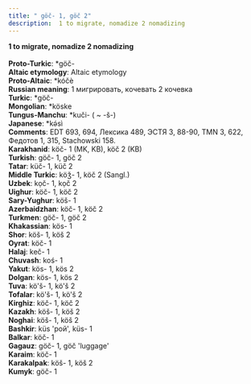 ```yaml
---
title: " göč- 1, göč 2"
description:  1 to migrate, nomadize 2 nomadizing
---
```

<p data-pagefind-weight="0.5">
<strong> 1 to migrate, nomadize 2 nomadizing</strong><br><br>
<strong>Proto-Turkic</strong>:  *göč-<br>
<strong>Altaic etymology</strong>:  Altaic etymology<br>
<strong> Proto-Altaic</strong>:  *kóčè<br>
<strong>Russian meaning</strong>:  1 мигрировать, кочевать 2 кочевка<br>
<strong>Turkic</strong>:  *göč-<br>
<strong>Mongolian</strong>:  *köske<br>
<strong>Tungus-Manchu</strong>:  *kuči- ( ~ -š-)<br>
<strong>Japanese</strong>:  *kǝ́sì<br>
<strong>Comments</strong>:  EDT 693, 694, Лексика 489, ЭСТЯ 3, 88-90, TMN 3, 622, Федотов 1, 315, Stachowski 158.<br>
<strong>Karakhanid</strong>:  köč- 1 (MK, KB), köč 2 (KB)<br>
<strong>Turkish</strong>:  göč- 1, göč 2<br>
<strong>Tatar</strong>:  küč- 1, küč 2<br>
<strong>Middle Turkic</strong>:  köǯ- 1, köč 2 (Sangl.)<br>
<strong>Uzbek</strong>:  kọč- 1, kọč 2<br>
<strong>Uighur</strong>:  köč- 1, köč 2<br>
<strong>Sary-Yughur</strong>:  köš- 1<br>
<strong>Azerbaidzhan</strong>:  köč- 1, köč 2<br>
<strong>Turkmen</strong>:  göč- 1, göč 2<br>
<strong>Khakassian</strong>:  kös- 1<br>
<strong>Shor</strong>:  köš- 1, köš 2<br>
<strong>Oyrat</strong>:  köč- 1<br>
<strong>Halaj</strong>:  keč- 1<br>
<strong>Chuvash</strong>:  koś- 1<br>
<strong>Yakut</strong>:  kös- 1, kös 2<br>
<strong>Dolgan</strong>:  kös- 1, kös 2<br>
<strong>Tuva</strong>:  kö'š- 1, kö'š 2<br>
<strong>Tofalar</strong>:  kö'š- 1, kö'š 2<br>
<strong>Kirghiz</strong>:  köč- 1, köč 2<br>
<strong>Kazakh</strong>:  köš- 1, köš 2<br>
<strong>Noghai</strong>:  köš- 1, köš 2<br>
<strong>Bashkir</strong>:  küs 'рой', küs- 1<br>
<strong>Balkar</strong>:  köč- 1<br>
<strong>Gagauz</strong>:  göč- 1, göč 'luggage'<br>
<strong>Karaim</strong>:  köč- 1<br>
<strong>Karakalpak</strong>:  köš- 1, köš 2<br>
<strong>Kumyk</strong>:  göč- 1<br>

</p>
